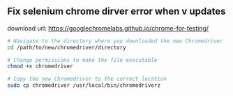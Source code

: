 ## Fix selenium chrome dirver error when v updates
download url: https://googlechromelabs.github.io/chrome-for-testing/
```bash
# Navigate to the directory where you downloaded the new Chromedriver
cd /path/to/new/chromedriver/directory

# Change permissions to make the file executable
chmod +x chromedriver

# Copy the new Chromedriver to the correct location
sudo cp chromedriver /usr/local/bin/chromedriverz
```